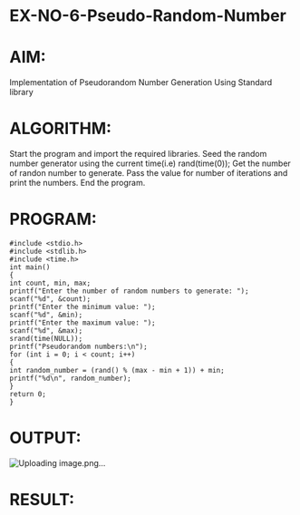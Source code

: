 # EX-NO-6-Pseudo-Random-Number

# AIM: 
Implementation of Pseudorandom Number Generation Using Standard library

# ALGORITHM:
Start the program and import the required libraries.
Seed the random number generator using the current time(i.e) rand(time(0));
Get the number of randon number to generate.
Pass the value for number of iterations and print the numbers.
End the program.

# PROGRAM:
```
#include <stdio.h>
#include <stdlib.h>
#include <time.h>
int main()
{
int count, min, max;
printf("Enter the number of random numbers to generate: ");
scanf("%d", &count);
printf("Enter the minimum value: ");
scanf("%d", &min);
printf("Enter the maximum value: ");
scanf("%d", &max);
srand(time(NULL));
printf("Pseudorandom numbers:\n");
for (int i = 0; i < count; i++)
{
int random_number = (rand() % (max - min + 1)) + min;
printf("%d\n", random_number);
}
return 0;
}
```
# OUTPUT:
 ![Uploading image.png…]()

# RESULT:
